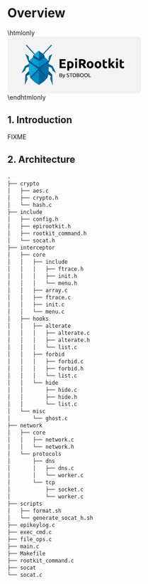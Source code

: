 # Overview

\htmlonly
<img 
  src="../img/logo_white.png" 
  style="
    display: block;
    border-radius: 8px; 
    width: 60%;
    overflow: hidden;
  "
/>
\endhtmlonly

## 1. Introduction

FIXME

## 2. Architecture

```
.
├── crypto
│   ├── aes.c
│   ├── crypto.h
│   └── hash.c
├── include
│   ├── config.h
│   ├── epirootkit.h
│   ├── rootkit_command.h
│   └── socat.h
├── interceptor
│   ├── core
│   │   ├── include
│   │   │   ├── ftrace.h
│   │   │   ├── init.h
│   │   │   └── menu.h
│   │   ├── array.c
│   │   ├── ftrace.c
│   │   ├── init.c
│   │   └── menu.c
│   ├── hooks
│   │   ├── alterate
│   │   │   ├── alterate.c
│   │   │   ├── alterate.h
│   │   │   └── list.c
│   │   ├── forbid
│   │   │   ├── forbid.c
│   │   │   ├── forbid.h
│   │   │   └── list.c
│   │   └── hide
│   │       ├── hide.c
│   │       ├── hide.h
│   │       └── list.c
│   └── misc
│       └── ghost.c
├── network
│   ├── core
│   │   ├── network.c
│   │   └── network.h
│   └── protocols
│       ├── dns
│       │   ├── dns.c
│       │   └── worker.c
│       └── tcp
│           ├── socket.c
│           └── worker.c
├── scripts
│   ├── format.sh
│   └── generate_socat_h.sh
├── epikeylog.c
├── exec_cmd.c
├── file_ops.c
├── main.c
├── Makefile
├── rootkit_command.c
├── socat
└── socat.c
```